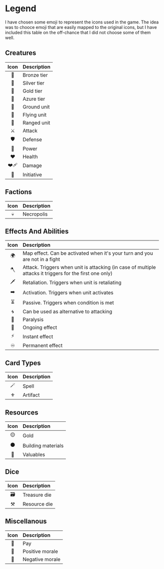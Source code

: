 # Legend

I have chosen some emoji to represent the icons used in the game. The idea was to chooce emoji that are easily mapped to the original icons, but I have included this table on the off-chance that I did not choose some of them well.

## Creatures
| Icon | Description|
| :---: | :--- |
| 🥉 | Bronze tier |
| 🥈 | Silver tier |
| 🥇 | Gold tier |
| 🔷 | Azure tier |
| 🦶 | Ground unit |
| 🪽 | Flying unit |
| 🏹 | Ranged unit |
| ⚔️ | Attack |
| 🛡️ | Defense |
| 📖 | Power |
| ❤️ | Health |
| ❤️‍🩹 | Damage |
| 🤺 | Initiative |

## Factions
| Icon | Description |
| :---: | :--- |
| 💀 | Necropolis |

## Effects And Abilities
| Icon | Description|
| :---: | :--- |
| 🌍 | Map effect. Can be activated when it's your turn and you are not in a fight |
| 🪓 | Attack. Triggers when unit is attacking (in case of multiple attacks it triggers for the first one only) |
| 🗡️ | Retaliation. Triggers when unit is retaliating |
| ➡️ | Activation. Triggers when unit activates |
| ⏳ | Passive. Triggers when condition is met |
| 🌀 | Can be used as alternative to attacking |
| 🐍 | Paralysis |
| 🔄 | Ongoing effect |
| ⚡️ | Instant effect |
| ♾️ | Permanent effect |

## Card Types
| Icon | Description|
| :---: | :--- |
| 🪄 | Spell |
| ⚜️ | Artifact |

## Resources
| Icon | Description|
| :---: | :--- |
| 🟡 | Gold |
| ⚫️ | Building materials |
| 🔴 | Valuables |

## Dice
| Icon | Description|
| :---: | :--- |
| 🗃️ | Treasure die |
| ⚒️ | Resource die |

## Miscellanous
| Icon | Description|
| :---: | :--- |
| 🫳 | Pay |
| 💛 | Positive morale |
| 🖤 | Negative morale |
